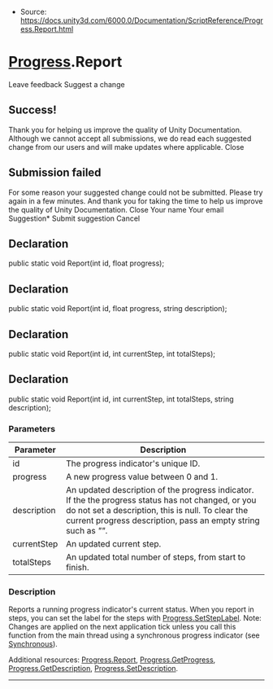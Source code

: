 * Source: https://docs.unity3d.com/6000.0/Documentation/ScriptReference/Progress.Report.html

#  [Progress](https://docs.unity3d.com/6000.0/Documentation/ScriptReference/Progress.html).Report
Leave feedback
Suggest a change
## Success!
Thank you for helping us improve the quality of Unity Documentation. Although we cannot accept all submissions, we do read each suggested change from our users and will make updates where applicable.
Close
## Submission failed
For some reason your suggested change could not be submitted. Please <a>try again</a> in a few minutes. And thank you for taking the time to help us improve the quality of Unity Documentation.
Close
Your name Your email Suggestion* Submit suggestion
Cancel
## Declaration
public static void Report(int id, float progress); 
## Declaration
public static void Report(int id, float progress, string description); 
## Declaration
public static void Report(int id, int currentStep, int totalSteps); 
## Declaration
public static void Report(int id, int currentStep, int totalSteps, string description); 
### Parameters
Parameter | Description  
---|---  
id | The progress indicator's unique ID.  
progress | A new progress value between 0 and 1.  
description | An updated description of the progress indicator. If the the progress status has not changed, or you do not set a description, this is null. To clear the current progress description, pass an empty string such as _""_.  
currentStep | An updated current step.  
totalSteps | An updated total number of steps, from start to finish.  
### Description
Reports a running progress indicator's current status.
When you report in steps, you can set the label for the steps with [Progress.SetStepLabel](https://docs.unity3d.com/6000.0/Documentation/ScriptReference/Progress.SetStepLabel.html). Note: Changes are applied on the next application tick unless you call this function from the main thread using a synchronous progress indicator (see [Synchronous](https://docs.unity3d.com/6000.0/Documentation/ScriptReference/Progress.Options.Synchronous.html)).  
  
Additional resources: [Progress.Report](https://docs.unity3d.com/6000.0/Documentation/ScriptReference/Progress.Report.html), [Progress.GetProgress](https://docs.unity3d.com/6000.0/Documentation/ScriptReference/Progress.GetProgress.html), [Progress.GetDescription](https://docs.unity3d.com/6000.0/Documentation/ScriptReference/Progress.GetDescription.html), [Progress.SetDescription](https://docs.unity3d.com/6000.0/Documentation/ScriptReference/Progress.SetDescription.html).
* * *
